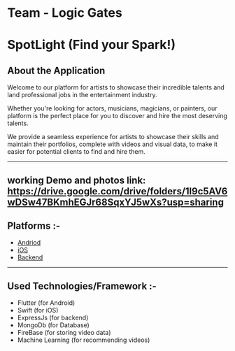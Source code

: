 # Team - Logic Gates

# SpotLight (Find your Spark!)


## About the Application

Welcome to our platform for artists to showcase their incredible talents and land professional jobs in the entertainment industry.

Whether you're looking for actors, musicians, magicians, or painters, our platform is the perfect place for you to discover and hire the most deserving talents.

We provide a seamless experience for artists to showcase their skills and maintain their portfolios, complete with videos and visual data, to make it easier for potential clients to find and hire them.
<hr/>

 ## working Demo and photos link: https://drive.google.com/drive/folders/1l9c5AV6wDSw47BKmhEGJr68SqxYJ5wXs?usp=sharing

## Platforms :- 
<ul>
<li><a href="https://github.com/InsanelyHarsh/LogicGates-Hackbyte/blob/main/README_ANDRIOD.md"> Andriod</a> </li>
<li> <a href="https://github.com/InsanelyHarsh/LogicGates-Hackbyte/blob/main/README_IOS.md"> iOS </a> </li>
<li> <a href="https://github.com/InsanelyHarsh/LogicGates-Hackbyte/blob/main/README_BACKEND" >Backend </a> </li>
</ul>
<hr/>

## Used Technologies/Framework :- 

<ul> 
<li> Flutter (for Android)</li>
<li> Swift (for iOS)</li>
<li> ExpressJs (for backend) </li>
<li> MongoDb (for Database) </li>
<li> FireBase (for storing video data) </li>
<li> Machine Learning (for recommending videos)  </li>
</ul>

